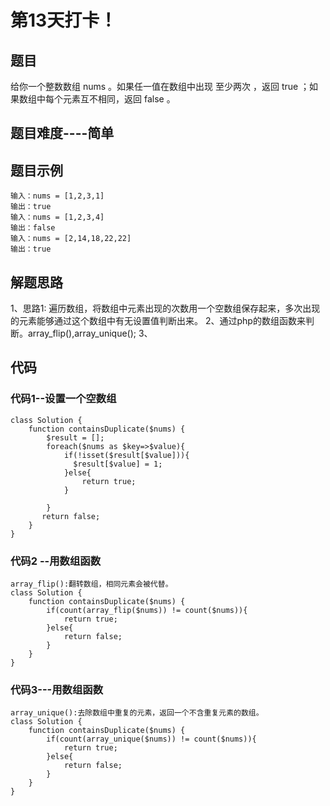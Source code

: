 # 第13天打卡！

## 题目
给你一个整数数组 nums 。如果任一值在数组中出现 至少两次 ，返回 true ；如果数组中每个元素互不相同，返回 false 。

## 题目难度----简单

## 题目示例
```
输入：nums = [1,2,3,1]
输出：true
输入：nums = [1,2,3,4]
输出：false
输入：nums = [2,14,18,22,22]
输出：true
```

## 解题思路
1、思路1: 遍历数组，将数组中元素出现的次数用一个空数组保存起来，多次出现的元素能够通过这个数组中有无设置值判断出来。
2、通过php的数组函数来判断。array_flip(),array_unique();
3、

## 代码
### 代码1--设置一个空数组
```
class Solution {
    function containsDuplicate($nums) {
        $result = [];
	    foreach($nums as $key=>$value){
            if(!isset($result[$value])){
              $result[$value] = 1;  
            }else{
				return true;
			}
		
        }
	   return false;
    }
}
```

### 代码2 --用数组函数
```
array_flip():翻转数组，相同元素会被代替。
class Solution {
    function containsDuplicate($nums) {
        if(count(array_flip($nums)) != count($nums)){
            return true;
        }else{
            return false;
        }
    }
}
```

### 代码3---用数组函数
```
array_unique():去除数组中重复的元素，返回一个不含重复元素的数组。
class Solution {
    function containsDuplicate($nums) {
        if(count(array_unique($nums)) != count($nums)){
            return true;
        }else{
            return false;
        }
    }
}
```
